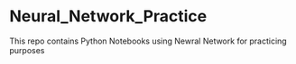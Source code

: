 # Neural_Network_Practice

This repo contains Python Notebooks using Newral Network for practicing purposes
